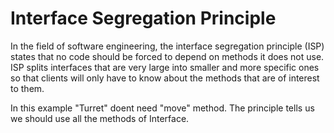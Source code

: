 # Interface Segregation Principle

In the field of software engineering, the interface segregation principle (ISP) states that no code should be forced to depend on methods it does not use. ISP splits interfaces that are very large into smaller and more specific ones so that clients will only have to know about the methods that are of interest to them.

In this example "Turret" doent need "move" method.
The principle tells us we should use all the methods of Interface.

